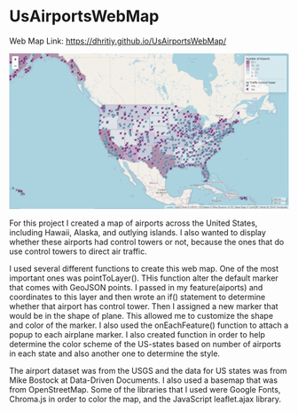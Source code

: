 # UsAirportsWebMap
Web Map Link: https://dhritiy.github.io/UsAirportsWebMap/

![Map of US Airports](https://github.com/dhritiy/UsAirportsWebMap/blob/main/img/US%20Airports%20Map.PNG)

For this project I created a map of airports across the United States, including Hawaii, Alaska, and outlying islands. I also wanted to display whether these airports had control towers or not, because the ones that do use control towers to direct air traffic.

I used several different functions to create this web map. One of the most important ones was pointToLayer(). THis function alter the default marker that comes with GeoJSON points. I passed in my feature(aiports) and coordinates to this layer and then wrote an if() statement to determine whether that airport has control tower. Then I assigned a new marker that would be in the shape of plane. This allowed me to customize the shape and color of the marker. I also used the onEachFeature() function to attach a popup to each airplane marker. I also created function in order to help determine the color scheme of the US-states based on number of airports in each state and also another one to determine the style.

The airport dataset was from the USGS and the data for US states was from Mike Bostock at Data-Driven Documents. I also used a basemap that was from OpenStreetMap. Some of the libraries that I used were Google Fonts, Chroma.js in order to color the map, and the JavaScript leaflet.ajax library. 
